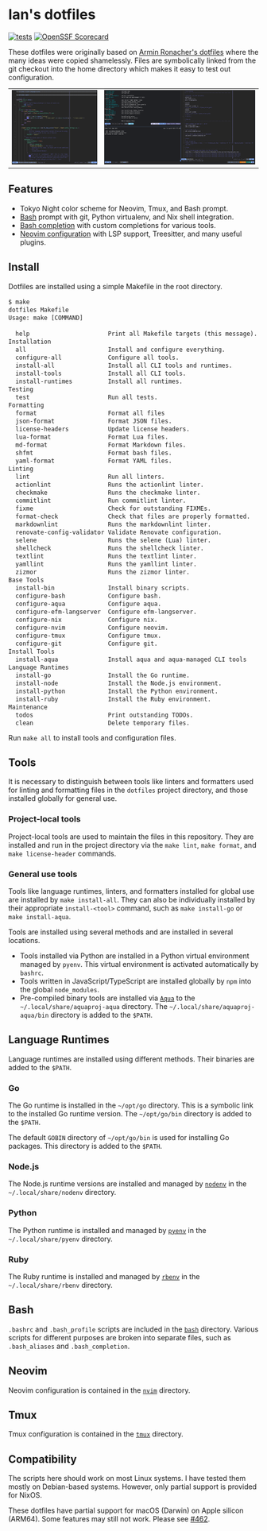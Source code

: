 # Ian's dotfiles

[![tests](https://github.com/ianlewis/dotfiles/actions/workflows/pull_request.tests.yml/badge.svg)](https://github.com/ianlewis/dotfiles/actions/workflows/pull_request.tests.yml)
[![OpenSSF Scorecard](https://api.securityscorecards.dev/projects/github.com/ianlewis/dotfiles/badge)](https://securityscorecards.dev/viewer/?uri=github.com%2Fianlewis%2Fdotfiles)

These dotfiles were originally based on [Armin Ronacher's
dotfiles](https://github.com/mitsuhiko/dotfiles) where the many ideas were
copied shamelessly. Files are symbolically linked from the git checkout into the
home directory which makes it easy to test out configuration.

<table>
  <tr>
    <td>
        <img src="nvim/nvim.png" alt="Neovim Screenshot" width="300"/>
    </td>
    <td>
        <img src="tmux/tmux.png" alt="Tmux Screenshot" width="530"/>
    </td>
   </tr>
</table>

## Features

- Tokyo Night color scheme for Neovim, Tmux, and Bash prompt.
- [Bash](./bash) prompt with git, Python virtualenv, and Nix shell integration.
- [Bash completion](./bash/_bash_completion) with custom completions for various tools.
- [Neovim configuration](./nvim) with LSP support, Treesitter, and many useful plugins.

## Install

Dotfiles are installed using a simple Makefile in the root directory.

```shell
$ make
dotfiles Makefile
Usage: make [COMMAND]

  help                      Print all Makefile targets (this message).
Installation
  all                       Install and configure everything.
  configure-all             Configure all tools.
  install-all               Install all CLI tools and runtimes.
  install-tools             Install all CLI tools.
  install-runtimes          Install all runtimes.
Testing
  test                      Run all tests.
Formatting
  format                    Format all files
  json-format               Format JSON files.
  license-headers           Update license headers.
  lua-format                Format Lua files.
  md-format                 Format Markdown files.
  shfmt                     Format bash files.
  yaml-format               Format YAML files.
Linting
  lint                      Run all linters.
  actionlint                Runs the actionlint linter.
  checkmake                 Runs the checkmake linter.
  commitlint                Run commitlint linter.
  fixme                     Check for outstanding FIXMEs.
  format-check              Check that files are properly formatted.
  markdownlint              Runs the markdownlint linter.
  renovate-config-validator Validate Renovate configuration.
  selene                    Runs the selene (Lua) linter.
  shellcheck                Runs the shellcheck linter.
  textlint                  Runs the textlint linter.
  yamllint                  Runs the yamllint linter.
  zizmor                    Runs the zizmor linter.
Base Tools
  install-bin               Install binary scripts.
  configure-bash            Configure bash.
  configure-aqua            Configure aqua.
  configure-efm-langserver  Configure efm-langserver.
  configure-nix             Configure nix.
  configure-nvim            Configure neovim.
  configure-tmux            Configure tmux.
  configure-git             Configure git.
Install Tools
  install-aqua              Install aqua and aqua-managed CLI tools
Language Runtimes
  install-go                Install the Go runtime.
  install-node              Install the Node.js environment.
  install-python            Install the Python environment.
  install-ruby              Install the Ruby environment.
Maintenance
  todos                     Print outstanding TODOs.
  clean                     Delete temporary files.
```

Run `make all` to install tools and configuration files.

## Tools

It is necessary to distinguish between tools like linters and formatters used
for linting and formatting files in the `dotfiles` project directory, and those
installed globally for general use.

### Project-local tools

Project-local tools are used to maintain the files in this repository. They are
installed and run in the project directory via the `make lint`, `make format`,
and `make license-header` commands.

### General use tools

Tools like language runtimes, linters, and formatters installed for global use
are installed by `make install-all`. They can also be individually installed by
their appropriate `install-<tool>` command, such as `make install-go` or
`make install-aqua`.

Tools are installed using several methods and are installed in several
locations.

- Tools installed via Python are installed in a Python virtual environment
  managed by `pyenv`. This virtual environment is activated automatically by
  `bashrc`.
- Tools written in JavaScript/TypeScript are installed globally by `npm` into
  the global `node_modules`.
- Pre-compiled binary tools are installed via
  [`Aqua`](https://aquaproj.github.io/) to the `~/.local/share/aquaproj-aqua`
  directory. The `~/.local/share/aquaproj-aqua/bin` directory is added to the
  `$PATH`.

## Language Runtimes

Language runtimes are installed using different methods. Their binaries are
added to the `$PATH`.

### Go

The Go runtime is installed in the `~/opt/go` directory. This is a symbolic link
to the installed Go runtime version. The `~/opt/go/bin` directory is added to
the `$PATH`.

The default `GOBIN` directory of `~/opt/go/bin` is used for installing Go
packages. This directory is added to the `$PATH`.

### Node.js

The Node.js runtime versions are installed and managed by
[`nodenv`](https://github.com/nodenv/nodenv) in the `~/.local/share/nodenv`
directory.

### Python

The Python runtime is installed and managed by
[`pyenv`](https://github.com/pyenv/pyenv) in the `~/.local/share/pyenv`
directory.

### Ruby

The Ruby runtime is installed and managed by
[`rbenv`](https://github.com/rbenv/rbenv) in the `~/.local/share/rbenv`
directory.

## Bash

`.bashrc` and `.bash_profile` scripts are included in the [`bash`](./bash)
directory. Various scripts for different purposes are broken into separate
files, such as `.bash_aliases` and `.bash_completion`.

## Neovim

Neovim configuration is contained in the [`nvim`](./nvim) directory.

## Tmux

Tmux configuration is contained in the [`tmux`](./tmux) directory.

## Compatibility

The scripts here should work on most Linux systems. I have tested them mostly on
Debian-based systems. However, only partial support is provided for NixOS.

These dotfiles have partial support for macOS (Darwin) on Apple silicon (ARM64).
Some features may still not work. Please see
[#462](https://github.com/ianlewis/dotfiles/issues/462).
